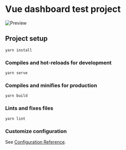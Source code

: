# Vue dashboard test project

![Preview](https://i.ibb.co/V3QC2Cy/Screenshot-2020-11-01-at-03-09-49.png)

## Project setup
```
yarn install
```

### Compiles and hot-reloads for development
```
yarn serve
```

### Compiles and minifies for production
```
yarn build
```

### Lints and fixes files
```
yarn lint
```

### Customize configuration
See [Configuration Reference](https://cli.vuejs.org/config/).
